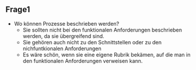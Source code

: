 ## Frage1
 * Wo können Prozesse beschrieben werden?
   * Sie sollten nicht bei den funktionalen Anforderungen beschrieben werden, da sie übergreifend sind.
   * Sie gehören auch nicht zu den Schnittstellen oder zu den nichfuntkionalen Anforderungen
   * Es wäre schön, wenn sie eine eigene Rubrik bekämen, auf die man in den funktionalen Anforderungen verweisen kann.
